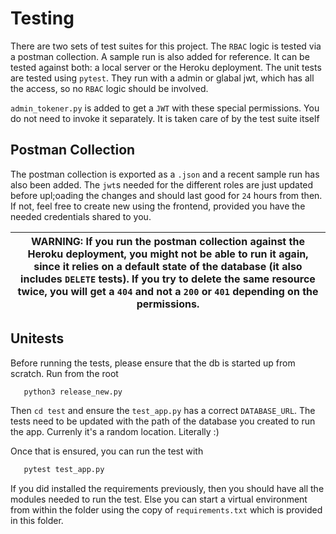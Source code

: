 # Testing

There are two sets of test suites for this project. The `RBAC` logic is tested via a postman collection. A sample run is also added for reference. It can be tested against both: a local server or the Heroku deployment. The unit tests are tested using `pytest`. They run with a admin or glabal jwt, which has all the access, so no `RBAC` logic should be involved. 

`admin_tokener.py` is added to get a `JWT` with these special permissions. You do not need to invoke it separately. It is taken care of by the test suite itself 

## Postman Collection

The postman collection is exported as a `.json` and a recent sample run has also been added. The `jwt`s needed for the different roles are just updated before upl;oading the changes and should last good for `24` hours from then. If not, feel free to create new using the frontend, provided you have the needed credentials shared to you.

|  WARNING: If you run the postman collection against the Heroku deployment, you might not be able to run it again, since it relies on a default state of the database (it also includes `DELETE` tests). If you try to delete the same resource twice, you will get a `404` and not a `200` or `401` depending on the permissions. |
|---|

## Unitests

Before running the tests, please ensure that the db is started up from scratch. Run from the root

```bash
   python3 release_new.py
```

Then `cd test`  and ensure the `test_app.py` has a correct `DATABASE_URL`. The tests need to be updated with the path of the database you created to run the app. Currenly it's a random location. Literally :)

Once that is ensured, you can run the test with 

```bash
   pytest test_app.py
```

If you did installed the requirements previously, then you should have all the modules needed to run the test. Else you can start a virtual environment from within the folder using the copy of `requirements.txt` which is provided in this folder.